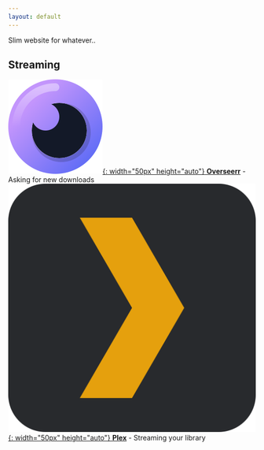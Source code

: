 ```yaml
---
layout: default
---
```


Slim website for whatever..  

## Streaming

[![Overseerr](/assets/pics/overseerr.svg){: width="50px" height="auto"} **Overseerr**](https://yonatank26.jett.usbx.me/overseerr) - Asking for new downloads  
[![Plex](/assets/pics/plex.png){: width="50px" height="auto"} **Plex**](https://app.plex.tv/desktop/#!/) - Streaming your library